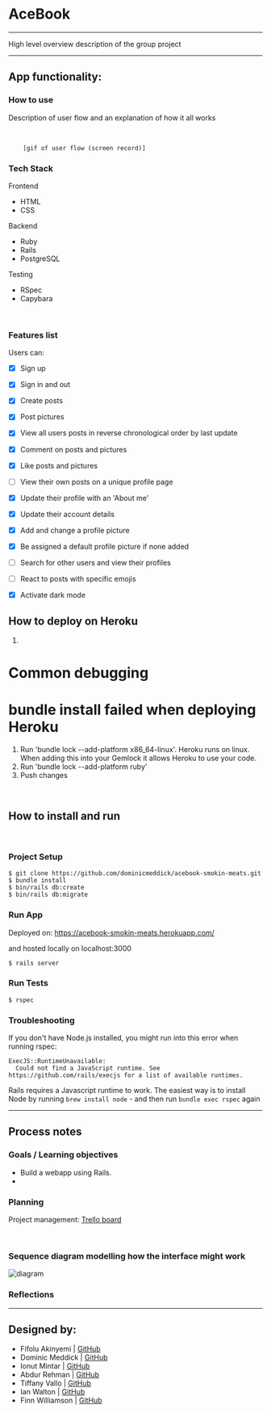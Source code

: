 # AceBook
-------------------------------

High level overview description of the group project

--------------

## App functionality: 
### How to use 
Description of user flow and an explanation of how it all works

<br>

        [gif of user flow (screen record)]

### Tech Stack
Frontend
* HTML
* CSS

Backend
* Ruby
* Rails
* PostgreSQL

Testing
* RSpec
* Capybara 
<p>&nbsp;</p>

### Features list

Users can:

- [x] Sign up
- [x] Sign in and out
- [x] Create posts
- [x] Post pictures
- [x] View all users posts in reverse chronological order by last update
- [x] Comment on posts and pictures
- [x] Like posts and pictures
- [ ]  View their own posts on a unique profile page
- [x]  Update their profile with an 'About me'
- [x] Update their account details
- [x] Add and change a profile picture
- [x] Be assigned a default profile picture if none added
- [ ]  Search for other users and view their profiles
- [ ]  React to posts with specific emojis
- [x] Activate dark mode


## How to deploy on Heroku

1. 

# Common debugging 
 
# bundle install failed when deploying Heroku

1. Run 'bundle lock --add-platform x86_64-linux'. Heroku runs on linux. When adding this into your Gemlock it allows Heroku to use your code.
2. Run 'bundle lock --add-platform ruby' 
3. Push changes 



<br>

## How to install and run
<br>

### Project Setup
```
$ git clone https://github.com/dominicmeddick/acebook-smokin-meats.git
$ bundle install
$ bin/rails db:create
$ bin/rails db:migrate

```
### Run App
Deployed on: https://acebook-smokin-meats.herokuapp.com/

and hosted locally on localhost:3000
```
$ rails server
```

### Run Tests
```
$ rspec
```

### Troubleshooting

If you don't have Node.js installed, you might run into this error when running rspec:

```
ExecJS::RuntimeUnavailable:
  Could not find a JavaScript runtime. See https://github.com/rails/execjs for a list of available runtimes.
 ```

Rails requires a Javascript runtime to work. The easiest way is to install Node by running `brew install node` - and then run `bundle exec rspec` again

----------------

## Process notes

### Goals / Learning objectives
* Build a webapp using Rails.
* 

### Planning
Project management: [Trello board](https://trello.com/invite/b/XononjtA/44dc9ba58bdd4f1cdf21ccbae8960914/smokinmeats)

<br>

### Sequence diagram modelling how the interface might work
![diagram](link)


### Reflections
	
------------
## Designed by:
* Fifolu Akinyemi 	| [GitHub](https://github.com/fizzy-fifs) <br>
* Dominic Meddick 	| [GitHub](https://github.com/dominicmeddick) <br>
* Ionut Mintar     	| [GitHub](https://github.com/mintar89) <br>
* Abdur Rehman    	| [GitHub](https://github.com/abd27) <br>
* Tiffany Vallo   	| [GitHub](https://github.com/tiffanyvallo) <br>
* Ian Walton       	| [GitHub](https://github.com/ian-1) <br>
* Finn Williamson 	| [GitHub](https://github.com/fwill22) <br>


